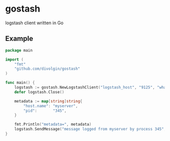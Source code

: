 gostash
=======

logstash client written in Go

## Example
```go
package main

import (
	"fmt"
	"github.com/divolgin/gostash"
)

func main() {
	logstash := gostash.NewLogstashClient("logstash_host", "9125", "whale")
	defer logstash.Close()

	metadata := map[string]string{
		"host.name": "myserver",
		"pid":       "345",
	}

	fmt.Println("metadata=", metadata)
	logstash.SendMessage("message logged from myserver by process 345", metadata)
}
```
